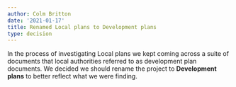 ```yaml
---
author: Colm Britton
date: '2021-01-17'
title: Renamed Local plans to Development plans
type: decision
---
```


In the process of investigating Local plans we kept coming across a suite of documents that local authorities referred to as development plan documents. We decided we should rename the project to **Development plans** to better reflect what we were finding.
